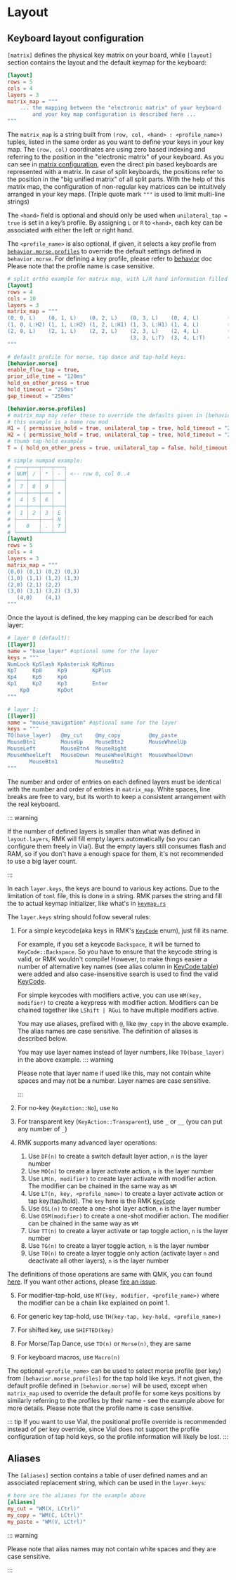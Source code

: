 # Layout

## Keyboard layout configuration

`[matrix]` defines the physical key matrix on your board, while `[layout]` section contains the layout and the default keymap for the keyboard:

```toml
[layout]
rows = 5
cols = 4
layers = 3
matrix_map = """
    ... the mapping between the "electronic matrix" of your keyboard
        and your key map configuration is described here ...
"""
```

The `matrix_map` is a string built from `(row, col, <hand> : <profile_name>)` tuples, listed in the same order as you want to define your keys in your key map. 
The `(row, col)` coordinates are using zero based indexing and referring to the position in the "electronic matrix" of your keyboard. As you can see in [matrix configuration](keyboard_matrix.md), even the direct pin based keyboards are represented with a matrix. In case of split keyboards, the positions refer to the position in the "big unified matrix" of all split parts. 
With the help of this matrix map, the configuration of non-regular key matrices can be intuitively arranged in your key maps. (Triple quote mark `"""` is used to limit multi-line strings)

The `<hand>` field is optional and should only be used when `unilateral_tap = true` is set in a key’s profile. By assigning `L` or `R` to `<hand>`, each key can be associated with either the left or right hand.

The `<profile_name>` is also optional, if given, it selects a key profile from [`behavior.morse.profiles`](./behavior.md#fine-tuning) to override the default settings defined in `behavior.morse`. For defining a key profile, please refer to [behavior](./behavior.md#fine-tuning) doc
Please note that the profile name is case sensitive.

```toml
# split ortho example for matrix map, with L/R hand information filled and home row, thumb keys have profile names:
[layout]
rows = 4
cols = 10
layers = 3
matrix_map = """
(0, 0, L)    (0, 1, L)    (0, 2, L)    (0, 3, L)    (0, 4, L)         (0, 5, R)   (0, 6, R)    (0, 7, R)    (0, 8, R)    (0, 9, R)   
(1, 0, L:H2) (1, 1, L:H2) (1, 2, L:H1) (1, 3, L:H1) (1, 4, L)         (1, 5, R)   (1, 6, R:H1) (1, 7, R:H1) (1, 8, R:H2) (1, 9, R:H2)
(2, 0, L)    (2, 1, L)    (2, 2, L)    (2, 3, L)    (2, 4, L)         (2, 5, R)   (2, 6, R)    (2, 7, R)    (2, 8, R)    (2, 9, R)   
                                       (3, 3, L:T)  (3, 4, L:T)       (3, 5, R:T) (3, 6, R:T) 
"""

# default profile for morse, tap dance and tap-hold keys:
[behavior.morse]
enable_flow_tap = true, 
prior_idle_time = "120ms"
hold_on_other_press = true 
hold_timeout = "250ms"
gap_timeout = "250ms"

[behavior.morse.profiles]
# matrix_map may refer these to override the defaults given in [behavior.morse] for some key positions by referring these profiles by their name
# this example is a home row mod
H1 = { permissive_hold = true, unilateral_tap = true, hold_timeout = "200ms", gap_timeout = "200ms" }
H2 = { permissive_hold = true, unilateral_tap = true, hold_timeout = "250ms", gap_timeout = "250ms" }
# thumb tap-hold example
T = { hold_on_other_press = true, unilateral_tap = false, hold_timeout = "250ms", gap_timeout = "250ms" }
```

```toml
# simple numpad example:
# ┌───┬───┬───┬───┐
# │NUM│ / │ * │ - │ <-- row 0, col 0..4
# ├───┼───┼───┼───┤
# │ 7 │ 8 │ 9 │   │
# ├───┼───┼───┤ + │
# │ 4 │ 5 │ 6 │   │
# ├───┼───┼───┼───┤
# │ 1 │ 2 │ 3 │ E │
# ├───┴───┼───┤ N │
# │   0   │ . │ T │
# └───────┴───┴───┘
[layout]
rows = 5
cols = 4
layers = 3
matrix_map = """
(0,0) (0,1) (0,2) (0,3)
(1,0) (1,1) (1,2) (1,3)
(2,0) (2,1) (2,2)
(3,0) (3,1) (3,2) (3,3)
   (4,0)    (4,1)
"""
```

Once the layout is defined, the key mapping can be described for each layer:

```toml
# layer 0 (default):
[[layer]]
name = "base_layer" #optional name for the layer
keys = """
NumLock KpSlash KpAsterisk KpMinus
Kp7     Kp8     Kp9        KpPlus
Kp4     Kp5     Kp6
Kp1     Kp2     Kp3        Enter
    Kp0         KpDot
"""

# layer 1:
[[layer]]
name = "mouse_navigation" #optional name for the layer
keys = """
TO(base_layer)   @my_cut    @my_copy         @my_paste
MouseBtn1        MouseUp    MouseBtn2        MouseWheelUp
MouseLeft        MouseBtn4  MouseRight
MouseWheelLeft   MouseDown  MouseWheelRight  MouseWheelDown
       MouseBtn1            MouseBtn2
"""
```

The number and order of entries on each defined layers must be identical with the number and order of entries in `matrix_map`. White spaces, line breaks are free to vary, but its worth to keep a consistent arrangement with the real keyboard.

::: warning

If the number of defined layers is smaller than what was defined in `layout.layers`, RMK will fill empty layers automatically (so you can configure them freely in Vial). But the empty layers still consumes flash and RAM, so if you don't have a enough space for them, it's not recommended to use a big layer count.

:::

In each `layer.keys`, the keys are bound to various key actions. Due to the limitation of `toml` file, this is done in a string. RMK parses the string and fill the to actual keymap initializer, like what's in [`keymap.rs`](https://github.com/HaoboGu/rmk/tree/main/examples/use_rust/rp2040/src/keymap.rs)

The `layer.keys` string should follow several rules:

1. For a simple keycode(aka keys in RMK's [`KeyCode`](https://docs.rs/rmk/latest/rmk/keycode/enum.KeyCode.html) enum), just fill its name.

   For example, if you set a keycode `Backspace`, it will be turned to `KeyCode::Backspace`. So you have to ensure that the keycode string is valid, or RMK wouldn't compile! However, to make things easier a number of alternative key names (see alias column in [KeyCode table](../keymap/keycodes)) were added and also case-insensitive search is used to find the valid [KeyCode](https://docs.rs/rmk/latest/rmk/keycode/enum.KeyCode.html).

   For simple keycodes with modifiers active, you can use `WM(key, modifier)` to create a keypress with modifier action. Modifiers can be chained together like `LShift | RGui` to have multiple modifiers active.

   You may use aliases, prefixed with `@`, like `@my_copy` in the above example. The alias names are case sensitive. The definition of aliases is described below.

   You may use layer names instead of layer numbers, like `TO(base_layer)` in the above example.
   ::: warning 

   Please note that layer name if used like this, may not contain white spaces and may not be a number. Layer names are case sensitive.
   
   :::

2. For no-key (`KeyAction::No`), use `No`

3. For transparent key (`KeyAction::Transparent`), use `_` or `__` (you can put any number of `_`)

4. RMK supports many advanced layer operations:
   1. Use `DF(n)` to create a switch default layer action, `n` is the layer number
   2. Use `MO(n)` to create a layer activate action, `n` is the layer number
   3. Use `LM(n, modifier)` to create layer activate with modifier action. The modifier can be chained in the same way as `WM`
   4. Use `LT(n, key, <profile_name>)` to create a layer activate action or tap key(tap/hold). The `key` here is the RMK [`KeyCode`](https://docs.rs/rmk/latest/rmk/keycode/enum.KeyCode.html)
   5. Use `OSL(n)` to create a one-shot layer action, `n` is the layer number
   6. Use `OSM(modifier)` to create a one-shot modifier action. The modifier can be chained in the same way as `WM`
   7. Use `TT(n)` to create a layer activate or tap toggle action, `n` is the layer number
   8. Use `TG(n)` to create a layer toggle action, `n` is the layer number
   9. Use `TO(n)` to create a layer toggle only action (activate layer `n` and deactivate all other layers), `n` is the layer number

The definitions of those operations are same with QMK, you can found [here](https://docs.qmk.fm/#/feature_layers). If you want other actions, please [fire an issue](https://github.com/HaoboGu/rmk/issues/new).

5. For modifier-tap-hold, use `MT(key, modifier, <profile_name>)` where the modifier can be a chain like explained on point 1. 
<!-- If you're using home-row mod(HRM), you can also use `HRM(key, modifier)` to create a modifier-tap-hold whose configuration is optimized for home-row mod. -->

6. For generic key tap-hold, use `TH(key-tap, key-hold, <profile_name>)`

7. For shifted key, use `SHIFTED(key)`

8. For Morse/Tap Dance, use `TD(n)` or `Morse(n)`, they are same

9.  For keyboard macros, use `Macro(n)`

The optional `<profile_name>` can be used to select morse profile (per key) from `[behavior.morse.profiles]` for the tap hold like keys. 
If not given, the default profile defined in `[behavior.morse]` will be used, except when `matrix_map` used to override the default profile for some keys positions by similarly referring to the profiles by their name - see the example above for more details.
Please note that the profile name is case sensitive.

::: tip
If you want to use Vial, the positional profile override is recommended instead of per key override, since Vial does not support the profile configuration of tap hold keys, so the profile information will likely be lost.
:::

## Aliases

The `[aliases]` section contains a table of user defined names and an associated replacement string, which can be used in the `layer.keys`:

```toml
# here are the aliases for the example above
[aliases]
my_cut = "WM(X, LCtrl)"
my_copy = "WM(C, LCtrl)"
my_paste = "WM(V, LCtrl)"
```

::: warning

Please note that alias names may not contain white spaces and they are case sensitive.

:::
